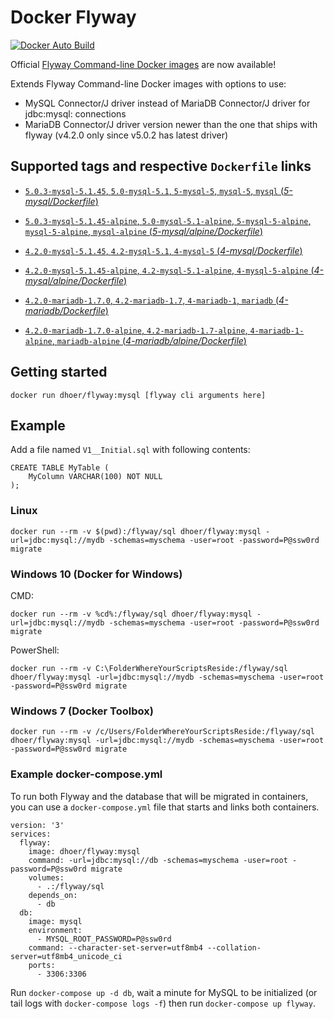 # Docker Flyway

[![Docker Auto Build](https://img.shields.io/docker/automated/dhoer/flyway.svg?style=flat-square)][docker]

[docker]: https://hub.docker.com/r/dhoer/flyway/

Official [Flyway Command-line Docker images](https://github.com/flyway/flyway-docker) are now available!

Extends Flyway Command-line Docker images with options to use:
- MySQL Connector/J driver instead of MariaDB Connector/J driver for jdbc:mysql: connections
- MariaDB Connector/J driver version newer than the one that ships with flyway (v4.2.0 only since v5.0.2 has latest driver)

## Supported tags and respective `Dockerfile` links

- [`5.0.3-mysql-5.1.45`, `5.0-mysql-5.1`, `5-mysql-5`, `mysql-5`, `mysql` (*5-mysql/Dockerfile*)](https://github.com/dhoer/docker-flyway/blob/master/5-mysql/Dockerfile)
- [`5.0.3-mysql-5.1.45-alpine`, `5.0-mysql-5.1-alpine`, `5-mysql-5-alpine`, `mysql-5-alpine`, `mysql-alpine` (*5-mysql/alpine/Dockerfile*)](https://github.com/dhoer/docker-flyway/blob/master/5-mysql/alpine/Dockerfile)

- [`4.2.0-mysql-5.1.45`, `4.2-mysql-5.1`, `4-mysql-5` (*4-mysql/Dockerfile*)](https://github.com/dhoer/docker-flyway/blob/master/4-mysql/Dockerfile)
- [`4.2.0-mysql-5.1.45-alpine`, `4.2-mysql-5.1-alpine`, `4-mysql-5-alpine` (*4-mysql/alpine/Dockerfile*)](https://github.com/dhoer/docker-flyway/blob/master/4-mysql/alpine/Dockerfile)
- [`4.2.0-mariadb-1.7.0`, `4.2-mariadb-1.7`, `4-mariadb-1`, `mariadb` (*4-mariadb/Dockerfile*)](https://github.com/dhoer/docker-flyway/blob/master/4-mariadb/Dockerfile)
- [`4.2.0-mariadb-1.7.0-alpine`, `4.2-mariadb-1.7-alpine`, `4-mariadb-1-alpine`, `mariadb-alpine` (*4-mariadb/alpine/Dockerfile*)](https://github.com/dhoer/docker-flyway/blob/master/4-mariadb/alpine/Dockerfile)

## Getting started

`docker run dhoer/flyway:mysql [flyway cli arguments here]`

## Example

Add a file named `V1__Initial.sql` with following contents:

```
CREATE TABLE MyTable (
    MyColumn VARCHAR(100) NOT NULL
);

```
                                                             
### Linux
`docker run --rm -v $(pwd):/flyway/sql dhoer/flyway:mysql -url=jdbc:mysql://mydb -schemas=myschema -user=root -password=P@ssw0rd migrate`

### Windows 10 (Docker for Windows)
CMD:

`docker run --rm -v %cd%:/flyway/sql dhoer/flyway:mysql -url=jdbc:mysql://mydb -schemas=myschema -user=root -password=P@ssw0rd migrate`

PowerShell:

`docker run --rm -v C:\FolderWhereYourScriptsReside:/flyway/sql dhoer/flyway:mysql -url=jdbc:mysql://mydb -schemas=myschema -user=root -password=P@ssw0rd migrate`

### Windows 7 (Docker Toolbox)

`docker run --rm -v /c/Users/FolderWhereYourScriptsReside:/flyway/sql dhoer/flyway:mysql -url=jdbc:mysql://mydb -schemas=myschema -user=root -password=P@ssw0rd migrate`

### Example docker-compose.yml

To run both Flyway and the database that will be migrated in containers, you can use a `docker-compose.yml` file that starts and links both containers.

```
version: '3'
services:
  flyway:
    image: dhoer/flyway:mysql
    command: -url=jdbc:mysql://db -schemas=myschema -user=root -password=P@ssw0rd migrate
    volumes:
      - .:/flyway/sql
    depends_on:
      - db
  db:
    image: mysql
    environment:
      - MYSQL_ROOT_PASSWORD=P@ssw0rd
    command: --character-set-server=utf8mb4 --collation-server=utf8mb4_unicode_ci
    ports:
      - 3306:3306
```

Run `docker-compose up -d db`, wait a minute for MySQL to be initialized (or tail logs with `docker-compose logs -f`) then run `docker-compose up flyway`.
